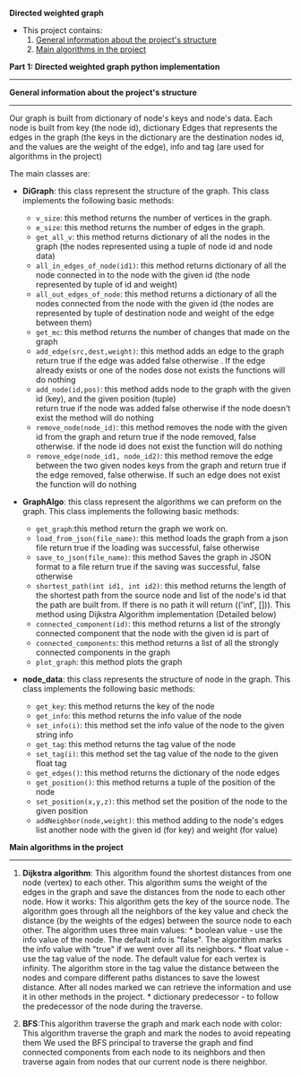 **Directed weighted graph**

- This project contains:
    1. [General information about the project's structure](#1)
    2. [Main algorithms in the project](#2)
       
    
**Part 1: Directed weighted graph python implementation**
___

<div id = '1'/>

**General information about the project's structure**
___

Our graph is built from dictionary of node's keys and node's data. 
Each node is built from key (the node id), dictionary Edges that represents the edges in the graph (the keys in the 
dictionary are the destination nodes id, and the values are the weight of the edge), info and tag (are used for algorithms 
in the project)
  
The main classes are: 
  * **DiGraph**: this class represent the structure of the graph. This class implements the following basic methods:

      * `v_size`: this method returns the number of vertices in the graph.
      * `e_size`: this method returns the number of edges in the graph.
      * `get_all_v`: this method returns dictionary of all the nodes in the graph (the nodes represented using a tuple of node id and node data)
      * `all_in_edges_of_node(id1)`: this method returns dictionary of all the node connected in to the node with the given id (the node
        represented by tuple of id and weight)
      * `all_out_edges_of_node`: this method returns a dictionary of all the nodes connected from the node with the given id 
        (the nodes are represented by tuple of destination node and weight of the edge between them)
      * `get_mc`: this method returns the number of changes that made on the graph
      * `add_edge(src,dest,weight)`: this method adds an edge to the graph return true if the edge was added false otherwise .
        If the edge already exists or one of the nodes dose not exists the functions will do nothing
      * `add_node(id,pos)`: this method adds node to the graph with the given id (key), and the given position (tuple)  
        return true if the node was added false otherwise if the node doesn't exist the method will do nothing
      * `remove_node(node_id)`: this method removes the node with the given id from the graph and return true if the node removed, false otherwise. if the node id does not 
        exist the function will do nothing
      * `remove_edge(node_id1, node_id2)`: this method remove the edge between the two given nodes keys from the graph and return true if the edge removed, false otherwise. If such an edge does not 
        exist the function will do nothing


  * **GraphAlgo**: this class represent the algorithms we can preform on the graph. This class implements the following basic methods:

      * `get_graph`:this method return the graph we work on.
      * `load_from_json(file_name)`: this method loads the graph from a json file return true if the loading was successful, false otherwise 
      * `save_to_json(file_name)`: this method  Saves the graph in JSON format to a file return true if the saving was successful, false otherwise
      * `shortest_path(int id1, int id2)`: this method returns the length of the shortest path from the source node and list of the node's id that the path
        are built from. If there is no path it will return (('inf', [])). This method using Dijkstra Algorithm implementation (Detailed below)
      * `connected_component(id)`: this method returns a list of the strongly connected component that the node with the given id is part of
      * `connected_components`: this method returns a list of all the strongly connected components in the graph
      * `plot_graph`: this method plots the graph
    
    
  * **node_data**: this class represents the structure of node in the graph. This class implements the following basic methods:
     
      * `get_key`: this method returns the key of the node
      * `get_info`: this method returns the info value of the node
      * `set_info(i)`: this method set the info value of the node to the given string info 
      * `get_tag`: this method returns the tag value of the node
      * `set_tag(i)`: this method set the tag value of the node to the given float tag
      * `get_edges()`: this method returns the dictionary of the node edges
      * `get_position()`: this method returns a tuple of the position of the node
      * `set_position(x,y,z)`: this method set the position of the node to the given position
      * `addNeighbor(node,weight)`: this method adding to the node's edges list another node with the given id (for key) and weight (for value)
   
<div id = '2'/>

**Main algorithms in the project**
___

  1. **Dijkstra algorithm**: This algorithm found the shortest distances from one node (vertex) to each other.
        This algorithm sums the weight of the edges in the graph and save the distances from the node to each other node. 
        How it works:
        This algorithm gets the key of the source node.
        The algorithm goes through all the neighbors of the key value and check the distance (by the weights of the edges) between 
        the source node to each other.
        The algorithm uses three main values:
           * boolean value - use the info value of the node. The default info is "false". The algorithm marks the info value with "true" if we went over all its neighbors.
           * float value - use the tag value of the node. The default value for each vertex is infinity. The algorithm store in the tag value the 
              distance between the nodes and compare different paths distances to save the lowest distance. After all nodes marked we can retrieve the information and use it in other methods in the project.
           * dictionary predecessor - to follow the predecessor of the node during the traverse.
          
  2. **BFS**:This algorithm traverse the graph and mark each node with color:
     This algorithm traverse the graph and mark the nodes to avoid repeating them
     We used the BFS principal to traverse the graph and find connected components from each node to its neighbors 
     and then traverse again from nodes that our current node is there neighbor.
     
     
     
      
       




